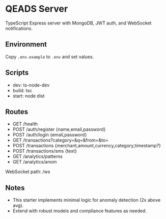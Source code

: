 # QEADS Server

TypeScript Express server with MongoDB, JWT auth, and WebSocket notifications.

## Environment

Copy `.env.example` to `.env` and set values.

## Scripts
- dev: ts-node-dev
- build: tsc
- start: node dist

## Routes
- GET /health
- POST /auth/register {name,email,password}
- POST /auth/login {email,password}
- GET /transactions?category=&q=&from=&to=
- POST /transactions {merchant,amount,currency,category,timestamp?}
- POST /transactions/sms {text}
- GET /analytics/patterns
- GET /analytics/anom

WebSocket path: /ws

## Notes
- This starter implements minimal logic for anomaly detection (2x above avg).
- Extend with robust models and compliance features as needed.
